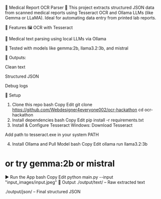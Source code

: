 🧾 Medical Report OCR Parser 🧠
This project extracts structured JSON data from scanned medical reports using Tesseract OCR and Ollama LLMs (like Gemma or LLaMA).
Ideal for automating data entry from printed lab reports.

🚀 Features
🖼️ OCR with Tesseract

📄 Medical text parsing using local LLMs via Ollama

🧠 Tested with models like gemma:2b, llama3.2:3b, and mistral

🧾 Outputs:

Clean text

Structured JSON

Debug logs

🔧 Setup
1. Clone this repo
bash
Copy
Edit
git clone https://github.com/Webdesigner4everyone002/ocr-hackathon
cd ocr-hackathon
2. Install dependencies
bash
Copy
Edit
pip install -r requirements.txt
3. Install & Configure Tesseract
Windows: Download Tesseract

Add path to tesseract.exe in your system PATH

4. Install Ollama and Pull Model
bash
Copy
Edit
ollama run llama3.2:3b
# or try gemma:2b or mistral
▶️ Run the App
bash
Copy
Edit
python main.py --input "input_images/input.jpeg"
📁 Output
./output/text/ – Raw extracted text

./output/json/ – Final structured JSON

